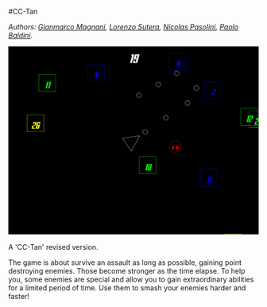 #CC-Tan

*Authors:
[Gianmarco Magnani](https://bitbucket.org/{67c6acb2-d787-4df3-a274-1a078d4e95d1}/),
[Lorenzo Sutera](https://bitbucket.org/{22ab3b5b-6932-4d90-81c6-ce6e2bf22280}/),
[Nicolas Pasolini](https://bitbucket.org/{b0243d4e-23ed-43b8-9209-89b7b2ad729a}/),
[Paolo Baldini](https://github.com/Mandrab).*

![game screenshot](readme_res/game_screenshot.png)

A 'CC-Tan' revised version.

The game is about survive an assault as long as possible, gaining point destroying enemies. Those become stronger as the time elapse. To help you, some enemies are special and allow you to gain extraordinary abilities for a limited period of time. Use them to smash your enemies harder and faster!